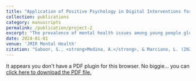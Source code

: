 ```yaml
---
title: "Application of Positive Psychology in Digital Interventions for Children, Adolescents, and Young Adults: A Systematic Review and Meta-Analysis of Controlled Trials"
collection: publications
category: manuscripts
permalink: /publication/project-2
excerpt: "The prevalence of mental health issues among young people globally highlights the need for effective interventions like positive psychology interventions (PPIs), which enhance well-being and prevent mental disorders. Our study synthesizes data from randomized controlled trials and controlled trials involving digital PPIs across clinical and nonclinical populations of children, adolescents, and young adults. A systematic review of 35 studies showed that PPIs significantly improved indicators of well-being such as purpose, gratitude, hope, and reduced negative outcomes like stress and cognitive biases. Meta-analysis revealed larger effects in studies with waiting list controls compared to digital controls, and a funnel plot indicated no publication bias. This evidence supports the effectiveness of digital PPIs in enhancing mental health among the young, suggesting a need for further research to optimize these interventions."
date: 2024-01-01
venue: 'JMIR Mental Health'
citation: "Saboor, S., <strong>Medina, A.</strong>, & Marciano, L. (2024). Application of Positive Psychology in Digital Interventions for Children, Adolescents, and Young Adults: A Systematic Review and Meta-Analysis of Controlled Trials. <i>JMIR Mental Health. 11</i>(1), e56045."
---
```


<object data="{{ site.baseurl }}/files/Saboor%20et%20al.,%202024.pdf" type="application/pdf" width="100%" height="1000px">
  <p>It appears you don't have a PDF plugin for this browser. No biggie... you can <a href="{{ site.baseurl }}/files/Saboor%20et%20al.,%202024.pdf">click here to download the PDF file.</a></p>
</object>
